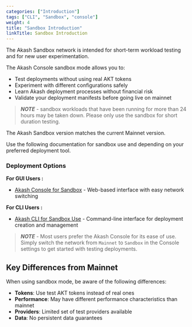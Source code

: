 ```yaml
---
categories: ["Introduction"]
tags: ["CLI", "Sandbox", "console"]
weight: 4
title: "Sandbox Introduction"
linkTitle: Sandbox Introduction
---
```


The Akash Sandbox network is intended for short-term workload testing and for new user experimentation.

The Akash Console sandbox mode allows you to:
- Test deployments without using real AKT tokens
- Experiment with different configurations safely
- Learn Akash deployment processes without financial risk
- Validate your deployment manifests before going live on mainnet

> _**NOTE**_ - sandbox workloads that have been running for more than 24 hours may be taken down. Please only use the sandbox for short duration testing.

The Akash Sandbox version matches the current Mainnet version.

Use the following documentation for sandbox use and depending on your preferred deployment tool.

### Deployment Options

**For GUI Users :**
- [Akash Console for Sandbox](/docs/deployments/sandbox/sandbox-console/) - Web-based interface with easy network switching

**For CLI Users :**
- [Akash CLI for Sandbox Use](/docs/deployments/sandbox/installation/) - Command-line interface for deployment creation and management

> _**NOTE**_ - Most users prefer the Akash Console for its ease of use. Simply switch the network from `Mainnet` to `Sandbox` in the Console settings to get started with testing deployments.

## Key Differences from Mainnet

When using sandbox mode, be aware of the following differences:

- **Tokens**: Use test AKT tokens instead of real ones
- **Performance**: May have different performance characteristics than mainnet
- **Providers**: Limited set of test providers available
- **Data**: No persistent data guarantees